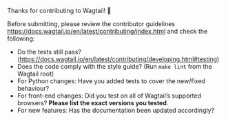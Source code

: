 Thanks for contributing to Wagtail! 🎉

Before submitting, please review the contributor guidelines <https://docs.wagtail.io/en/latest/contributing/index.html> and check the following:

* Do the tests still pass? (https://docs.wagtail.io/en/latest/contributing/developing.html#testing)
* Does the code comply with the style guide? (Run `make lint` from the Wagtail root)
* For Python changes: Have you added tests to cover the new/fixed behaviour?
* For front-end changes: Did you test on all of Wagtail’s supported browsers? **Please list the exact versions you tested**.
* For new features: Has the documentation been updated accordingly?
